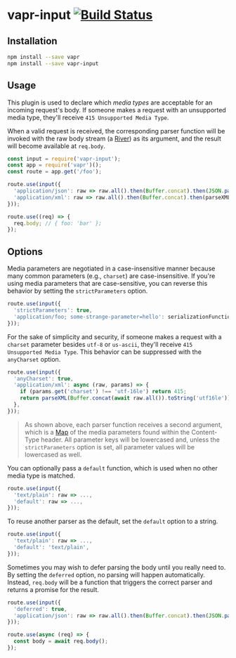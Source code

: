 # vapr-input [![Build Status](https://travis-ci.org/JoshuaWise/vapr-input.svg?branch=master)](https://travis-ci.org/JoshuaWise/vapr-input)

## Installation

```bash
npm install --save vapr
npm install --save vapr-input
```

## Usage

This plugin is used to declare which *media types* are acceptable for an incoming request's body. If someone makes a request with an unsupported media type, they'll receive `415 Unsupported Media Type`.

When a valid request is received, the corresponding parser function will be invoked with the raw body stream (a [River](https://github.com/JoshuaWise/vapr#modern-async-tooling)) as its argument, and the result will become available at `req.body`.

```js
const input = require('vapr-input');
const app = require('vapr')();
const route = app.get('/foo');

route.use(input({
  'application/json': raw => raw.all().then(Buffer.concat).then(JSON.parse),
  'application/xml': raw => raw.all().then(Buffer.concat).then(parseXML),
}));

route.use((req) => {
  req.body; // { foo: 'bar' };
});
```

## Options

Media parameters are negotiated in a case-insensitive manner because many common parameters (e.g., `charset`) are case-insensitive. If you're using media parameters that are case-sensitive, you can reverse this behavior by setting the `strictParameters` option.

```js
route.use(input({
  'strictParameters': true,
  'application/foo; some-strange-parameter=hello': serializationFunction,
}));
```

For the sake of simplicity and security, if someone makes a request with a `charset` parameter besides `utf-8` or `us-ascii`, they'll receive `415 Unsupported Media Type`. This behavior can be suppressed with the `anyCharset` option.

```js
route.use(input({
  'anyCharset': true,
  'application/xml': async (raw, params) => {
    if (params.get('charset') !== 'utf-16le') return 415;
    return parseXML(Buffer.concat(await raw.all()).toString('utf16le'));
  },
}));
```

> As shown above, each parser function receives a second argument, which is a [Map](https://developer.mozilla.org/en-US/docs/Web/JavaScript/Reference/Global_Objects/Map) of the media parameters found within the Content-Type header. All parameter keys will be lowercased and, unless the `strictParameters` option is set, all parameter values will be lowercased as well.

You can optionally pass a `default` function, which is used when no other media type is matched.

```js
route.use(input({
  'text/plain': raw => ...,
  'default': raw => ...,
}));
```

To reuse another parser as the default, set the `default` option to a string.

```js
route.use(input({
  'text/plain': raw => ...,
  'default': 'text/plain',
}));
```

Sometimes you may wish to defer parsing the body until you really need to. By setting the `deferred` option, no parsing will happen automatically. Instead, `req.body` will be a function that triggers the correct parser and returns a promise for the result.

```js
route.use(input({
  'deferred': true,
  'application/json': raw => raw.all().then(Buffer.concat).then(JSON.parse),
}));

route.use(async (req) => {
  const body = await req.body();
});
```
